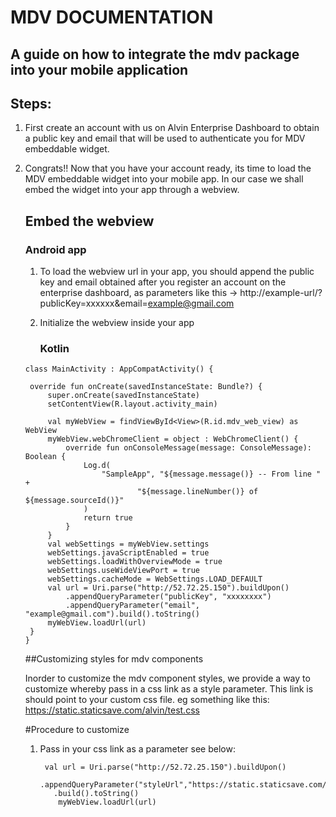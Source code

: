 # MDV DOCUMENTATION
## A guide on how to integrate the mdv package into your mobile application
## Steps:

1. First create an account with us on Alvin Enterprise Dashboard to obtain a public key and email that will be used to authenticate you for MDV embeddable    widget.
2. Congrats!! Now that you have your account ready, its time to load the MDV embeddable widget into your mobile app. In our case we shall embed the widget      into your app through a webview.

   ## Embed the webview
   
   ### Android app
   
   1. To load the webview url in your app, you should append the public key and email obtained after you register an account on the enterprise dashboard,
      as parameters like this -> http://example-url/?publicKey=xxxxxx&email=example@gmail.com

   2. Initialize the webview inside your app

      ### Kotlin
      
   ```
   class MainActivity : AppCompatActivity() {

    override fun onCreate(savedInstanceState: Bundle?) {
        super.onCreate(savedInstanceState)
        setContentView(R.layout.activity_main)

        val myWebView = findViewById<View>(R.id.mdv_web_view) as WebView
        myWebView.webChromeClient = object : WebChromeClient() {
            override fun onConsoleMessage(message: ConsoleMessage): Boolean {
                Log.d(
                    "SampleApp", "${message.message()} -- From line " +
                            "${message.lineNumber()} of ${message.sourceId()}"
                )
                return true
            }
        }
        val webSettings = myWebView.settings
        webSettings.javaScriptEnabled = true
        webSettings.loadWithOverviewMode = true
        webSettings.useWideViewPort = true
        webSettings.cacheMode = WebSettings.LOAD_DEFAULT
        val url = Uri.parse("http://52.72.25.150").buildUpon()
            .appendQueryParameter("publicKey", "xxxxxxxx")
            .appendQueryParameter("email", "example@gmail.com").build().toString()
        myWebView.loadUrl(url)
    }
   }
   ```
   
   ##Customizing styles for mdv components
   
   Inorder to customize the mdv component styles, we provide a way to customize whereby pass in a css link as a style parameter. This link is should point    to your custom css file. eg something like this:  https://static.staticsave.com/alvin/test.css
   
   #Procedure to customize
   1. Pass in your css link as a parameter see below:
   
      ```
       val url = Uri.parse("http://52.72.25.150").buildUpon()
         .appendQueryParameter("styleUrl","https://static.staticsave.com/alvin/test.css")
         .build().toString()
          myWebView.loadUrl(url)
          
       ```
